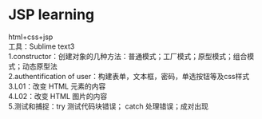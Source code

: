 # JSP learning
html+css+jsp<br>
工具：Sublime text3<br>
1.constructor：创建对象的几种方法：普通模式；工厂模式；原型模式；组合模式；动态原型法<br>
2.authentification of user：构建表单，文本框，密码，单选按钮等及css样式<br>
3.L01：改变 HTML 元素的内容<br>
4.L02：改变 HTML 图片的内容<br>
5.测试和捕捉：try 测试代码块错误； catch 处理错误；成对出现<br>
